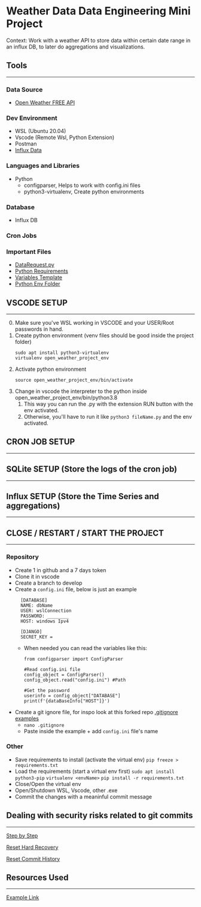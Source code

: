 # Weather Data Data Engineering Mini Project
Context: Work with a weather API to store data within certain date range in an influx DB, to later do aggregations and visualizations. 

## Tools 
---
### Data Source
* [Open Weather FREE API](https://openweathermap.org/)
###  Dev Environment
* WSL (Ubuntu 20.04)
* Vscode (Remote Wsl, Python Extension)
* Postman
* [Influx Data](influxdata.com)
### Languages and Libraries
* Python
  * configparser, Helps to work with config.ini files
  * python3-virtualenv, Create python environments
### Database
* Influx DB
### Cron Jobs
### Important Files
* [DataRequest.py]()
* [Python Requirements]()
* [Variables Template]()
* [Python Env Folder]()

## VSCODE SETUP 
---
0) Make sure you've WSL working in VSCODE and your USER/Root passwords in hand. 
1) Create python environment (venv files should be good inside the project folder)
    ```
    sudo apt install python3-virtualenv
    virtualenv open_weather_project_env
    ```
2) Activate python environment
    ``` 
    source open_weather_project_env/bin/activate
    ```
3) Change in vscode the interpreter to the python inside open_weather_project_env/bin/python3.8 
   1) This way you can run the .py with the extension RUN button with the env activated.
   2) Otherwise, you'll have to run it like `python3 fileName.py` and the env activated.

## CRON JOB SETUP 
---

## SQLite SETUP  (Store the logs of the cron job)
---

## Influx SETUP  (Store the Time Series and aggregations)
---


## CLOSE / RESTART / START  THE PROJECT
---
### Repository
  * Create 1 in github and a 7 days token
  * Clone it in vscode
  * Create a branch to develop
  * Create a `config.ini` file, below is just an example
    ```
      [DATABASE]
      NAME: dbName
      USER: wslConnection
      PASSWORD: ________
      HOST: windows Ipv4

      [DJANGO]
      SECRET_KEY = 
    ```
    * When needed you can read the variables like this:
        ```
        from configparser import ConfigParser

        #Read config.ini file
        config_object = ConfigParser()
        config_object.read("config.ini") #Path

        #Get the password
        userinfo = config_object["DATABASE"]
        print(f'{dataBaseInfo["HOST"]}')
        ```
  * Create a git ignore file, for inspo look at this forked repo [.gitignore examples](https://github.com/ArmandoDLaRosa/gitignore)
    * `nano .gitignore`
    * Paste inside the example + add `config.ini` file's name
### Other
* Save requirements to install (activate the virtual env)
    `pip freeze > requirements.txt`
* Load the requirements (start a virtual env first)
    `sudo apt install python3-pip`
    `virtualenv <envName>`
    `pip install -r requirements.txt`
* Close/Open the virtual env
* Open/Shutdown WSL, Vscode, other .exe
* Commit the changes with a meaninful commit message


## Dealing with security risks related to git commits
---
[Step by Step](https://sethrobertson.github.io/GitFixUm/fixup.html)

[Reset Hard Recovery](https://stackoverflow.com/questions/7374069/undo-git-reset-hard-with-uncommitted-files-in-the-staging-area)

[Reset Commit History](https://stackoverflow.com/questions/13716658/how-to-delete-all-commit-history-in-github)

## Resources Used
---
[Example Link]()


